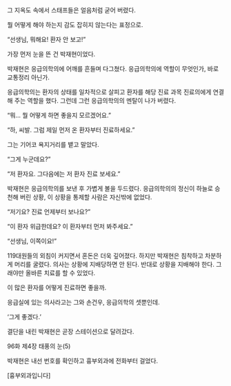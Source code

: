 그 지옥도 속에서 스태프들은 얼음처럼 굳어 버렸다.

뭘 어떻게 해야 하는지 감도 잡히지 않는다는 표정으로.

“선생님, 뭐해요! 환자 안 보고!”

가장 먼저 눈을 뜬 건 박재현이었다.

박재현은 응급의학의에 어깨를 흔들며 다그쳤다. 응급의학의에 역할이 무엇인가, 바로 교통정리 아닌가.

응급의학의는 환자의 상태를 일차적으로 살피고 환자를 해당 진료 과목 진료의에게 연결해 주는 역할을 했다. 그런데 그런 응급의학의의 멘탈이 나가 버렸다.

“뭐… 뭘 어떻게 하면 좋을지 모르겠어요.”

“하, 씨발. 그럼 제일 먼저 온 환자부터 진료하세요.”

그는 기어코 욕지거리를 뱉고 말았다.

“그게 누군데요?”

“저 환자요. 그다음에는 저 환자 진료 보세요.”

박재현은 응급의학의를 보낸 후 가볍게 볼을 두드렸다. 응급의학의의 정신이 하늘로 승천해 버린 상황, 이 상황을 통제할 사람은 자신밖에 없었다.

“저기요? 진료 언제부터 보나요?”

“이 환자 위급한데요? 이 환자부터 먼저 봐주세요.”

“선생님, 이쪽이요!”

119대원들의 외침이 커지면서 혼돈은 더욱 깊어졌다. 하지만 박재현은 침착하고 차분하게 머리를 굴렸다. 의사는 상황에 지배당하면 안 된다. 반대로 상황을 지배해야 한다. 그래야만 올바른 치료를 할 수 있었다.

이 많은 환자를 어떻게 진료하면 좋을까.

응급실에 있는 의사라고는 그와 손건우, 응급의학의 셋뿐인데.

‘그게 좋겠다.’

결단을 내린 박재현은 곧장 스테이션으로 달려갔다.

96화 제4장 태풍의 눈(5)

박재현은 내선 번호를 확인하고 흉부외과에 전화부터 걸었다.

[흉부외과입니다]